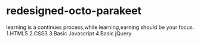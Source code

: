 # redesigned-octo-parakeet
learning is a continues process,while learning,earning should be your focus.
1.HTML5 2.CSS3 3.Basic Javascript 4.Basic jQuery 
